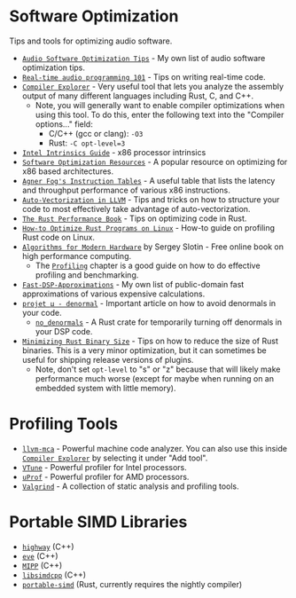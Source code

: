 # Software Optimization
Tips and tools for optimizing audio software.

- [`Audio Software Optimization Tips`] - My own list of audio software optimization tips.
- [`Real-time audio programming 101`] - Tips on writing real-time code.
- [`Compiler Explorer`] - Very useful tool that lets you analyze the assembly output of many different languages including Rust, C, and C++.
  - Note, you will generally want to enable compiler optimizations when using this tool. To do this, enter the following text into the "Compiler options..." field:
    - C/C++ (gcc or clang): `-O3`
    - Rust: `-C opt-level=3`
- [`Intel Intrinsics Guide`] - x86 processor intrinsics
- [`Software Optimization Resources`] - A popular resource on optimizing for x86 based architectures.
- [`Agner Fog's Instruction Tables`] - A useful table that lists the latency and throughput performance of various x86 instructions.
- [`Auto-Vectorization in LLVM`] - Tips and tricks on how to structure your code to most effectively take advantage of auto-vectorization.
- [`The Rust Performance Book`] - Tips on optimizing code in Rust.
- [`How-to Optimize Rust Programs on Linux`] - How-to guide on profiling Rust code on Linux.
- [`Algorithms for Modern Hardware`] by Sergey Slotin - Free online book on high performance computing.
  - The [`Profiling`](https://en.algorithmica.org/hpc/profiling/) chapter is a good guide on how to do effective profiling and benchmarking.
- [`Fast-DSP-Approximations`] - My own list of public-domain fast approximations of various expensive calculations.
- [`projet μ - denormal`] - Important article on how to avoid denormals in your code.
  - [`no_denormals`] - A Rust crate for temporarily turning off denormals in your DSP code.
- [`Minimizing Rust Binary Size`] - Tips on how to reduce the size of Rust binaries. This is a very minor optimization, but it can sometimes be useful for shipping release versions of plugins.
  - Note, don't set `opt-level` to "s" or "z" because that will likely make performance much worse (except for maybe when running on an embedded system with little memory).

# Profiling Tools

- [`llvm-mca`](https://www.llvm.org/docs/CommandGuide/llvm-mca.html) - Powerful machine code analyzer. You can also use this inside [`Compiler Explorer`] by selecting it under "Add tool".
- [`VTune`](https://www.intel.com/content/www/us/en/docs/vtune-profiler/get-started-guide/2023/overview.html) - Powerful profiler for Intel processors.
- [`uProf`](https://www.amd.com/en/developer/uprof.html) - Powerful profiler for AMD processors.
- [`Valgrind`](https://valgrind.org/docs/manual/quick-start.html) - A collection of static analysis and profiling tools.

# Portable SIMD Libraries

- [`highway`] (C++)
- [`eve`] (C++)
- [`MIPP`] (C++)
- [`libsimdcpp`] (C++)
- [`portable-simd`] (Rust, currently requires the nightly compiler)

[`Audio Software Optimization Tips`]: AUDIO_SOFTWARE_OPTIMIZATION_TIPS.md
[`Fast-DSP-Approximations`]: https://github.com/BillyDM/Fast-DSP-Approximations
[`Intel Intrinsics Guide`]: https://software.intel.com/sites/landingpage/IntrinsicsGuide
[`Compiler Explorer`]: https://godbolt.org/
[`Software Optimization Resources`]: https://www.agner.org/optimize/
[`Agner Fog's Instruction Tables`]: https://www.agner.org/optimize/instruction_tables.pdf
[`Real-time audio programming 101`]: http://www.rossbencina.com/code/real-time-audio-programming-101-time-waits-for-nothing
[`Auto-Vectorization in LLVM`]: https://llvm.org/docs/Vectorizers.html
[`The Rust Performance Book`]: https://nnethercote.github.io/perf-book/title-page.html
[`How-to Optimize Rust Programs on Linux`]: http://www.codeofview.com/fix-rs/2017/01/24/how-to-optimize-rust-programs-on-linux/
[`highway`]: https://github.com/google/highway
[`eve`]: https://github.com/jfalcou/eve
[`MIPP`]: https://github.com/aff3ct/MIPP
[`libsimdcpp`]: https://github.com/p12tic/libsimdpp
[`portable-simd`]: https://github.com/rust-lang/portable-simd
[`Algorithms for Modern Hardware`]: https://en.algorithmica.org/hpc/
[`projet μ - denormal`]: https://mu.krj.st/denormal/
[`no_denormals`]: https://crates.io/crates/no_denormals
[`Minimizing Rust Binary Size`]: https://github.com/johnthagen/min-sized-rust